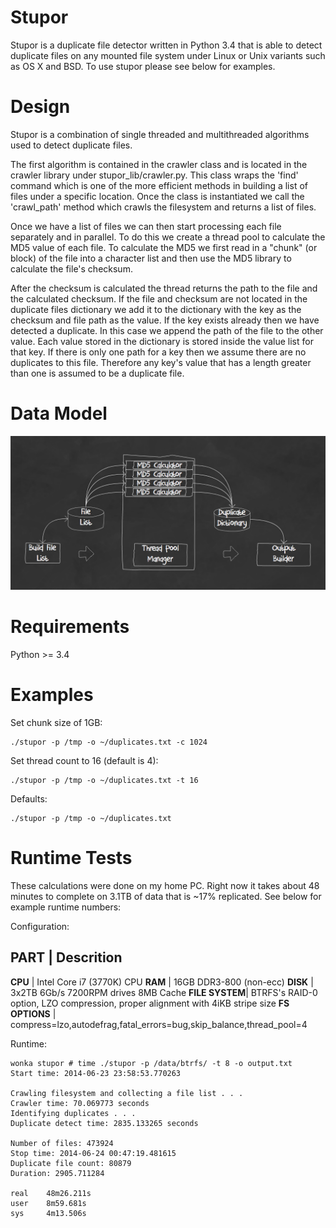 Stupor
======

Stupor is a duplicate file detector written in Python 3.4 that is able to detect
duplicate files on any mounted file system under Linux or Unix variants such as
OS X and BSD. To use stupor please see below for examples.

Design
======

Stupor is a combination of single threaded and multithreaded algorithms used to
detect duplicate files.

The first algorithm is contained in the crawler class and is located in the
crawler library under stupor_lib/crawler.py. This class wraps the 'find' command
which is one of the more efficient methods in building a list of files under a
specific location. Once the class is instantiated we call the 'crawl_path'
method which crawls the filesystem and returns a list of files.

Once we have a list of files we can then start processing each file separately
and in parallel. To do this we create a thread pool to calculate the MD5 value
of each file. To calculate the MD5 we first read in a "chunk" (or block) of the
file into a character list and then use the MD5 library to calculate the file's
checksum.

After the checksum is calculated the thread returns the path to the file and the
calculated checksum. If the file and checksum are not located in the duplicate
files dictionary we add it to the dictionary with the key as the checksum and
file path as the value. If the key exists already then we have detected a
duplicate. In this case we append the path of the file to the other value. Each
value stored in the dictionary is stored inside the value list for that key. If
there is only one path for a key then we assume there are no duplicates to this
file. Therefore any key's value that has a length greater than one is assumed to
be a duplicate file.

Data Model
==========================
![alt tag](https://raw.githubusercontent.com/junkert/stupor/master/Docs/images/compute_and_data_model.png)

Requirements
============

Python >= 3.4

Examples
========

Set chunk size of 1GB:
```
./stupor -p /tmp -o ~/duplicates.txt -c 1024
```

Set thread count to 16 (default is 4):
```
./stupor -p /tmp -o ~/duplicates.txt -t 16
```

Defaults:
```
./stupor -p /tmp -o ~/duplicates.txt
```

Runtime Tests
=============
These calculations were done on my home PC. Right now it takes about 48 minutes to complete on 3.1TB of data that is ~17% replicated. See below for example runtime numbers:

Configuration:

PART       | Descrition
------------------------------
**CPU**        | Intel Core i7 (3770K) CPU
**RAM**        | 16GB DDR3-800 (non-ecc)
**DISK**       | 3x2TB 6Gb/s 7200RPM drives 8MB Cache
**FILE SYSTEM**| BTRFS's RAID-0 option, LZO compression, proper alignment with 4iKB stripe size
**FS OPTIONS** | compress=lzo,autodefrag,fatal_errors=bug,skip_balance,thread_pool=4

Runtime:
```
wonka stupor # time ./stupor -p /data/btrfs/ -t 8 -o output.txt
Start time: 2014-06-23 23:58:53.770263

Crawling filesystem and collecting a file list . . .
Crawler time: 70.069773 seconds
Identifying duplicates . . .
Duplicate detect time: 2835.133265 seconds

Number of files: 473924
Stop time: 2014-06-24 00:47:19.481615
Duplicate file count: 80879
Duration: 2905.711284

real    48m26.211s
user    8m59.681s
sys     4m13.506s
```
